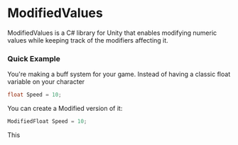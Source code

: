 # ModifiedValues
ModifiedValues is a C# library for Unity that enables modifying numeric values while keeping track of the modifiers affecting it.

### Quick Example

You're making a buff system for your game. Instead of having a classic float variable on your character

```C#
float Speed = 10;
```

You can create a Modified version of it:

```C#
ModifiedFloat Speed = 10;
```

This 
